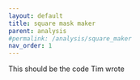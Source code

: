 ```yaml
---
layout: default
title: square mask maker
parent: analysis
#permalink: /analysis/square_maker
nav_order: 1
---
```


This should be the code Tim wrote
